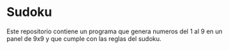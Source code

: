 # Sudoku
Este repositorio contiene un programa que genera numeros del 1 al 9 en un panel de 9x9 y que cumple con las reglas del sudoku.
